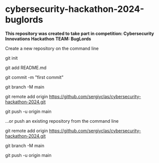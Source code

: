 # cybersecurity-hackathon-2024-buglords

**This repository was created to take part in competition: Cybersecurity Innovations Hackathon**
**TEAM: BugLords**

Create a new repository on the command line

git init

git add README.md

git commit -m "first commit"

git branch -M main

git remote add origin https://github.com/sergiyclas/cybersecurity-hackathon-2024.git

git push -u origin main

…or push an existing repository from the command line

git remote add origin https://github.com/sergiyclas/cybersecurity-hackathon-2024.git

git branch -M main

git push -u origin main
